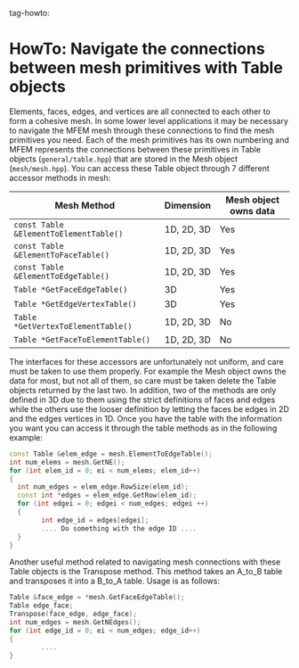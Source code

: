 tag-howto:

# HowTo:  Navigate the connections between mesh primitives with Table objects

Elements, faces, edges, and vertices are all connected to each other to form a cohesive
mesh.  In some lower level applications it may be necessary to navigate the MFEM mesh
through these connections to find the mesh primitives you need.  Each of the mesh primitives
has its own numbering and MFEM represents the connections between these primitives in
Table objects (`general/table.hpp`) that are stored in the Mesh object
(`mesh/mesh.hpp`).  You can access these Table object through 7 different
accessor methods in mesh:

|              Mesh Method                  | Dimension   | Mesh object owns data |
|-------------------------------------------|-------------|-----------------------|
| `const Table &ElementToElementTable()`| 1D, 2D, 3D  |          Yes          |
| `const Table &ElementToFaceTable()`   | 1D, 2D, 3D  |          Yes          |
| `const Table &ElementToEdgeTable()`   | 1D, 2D, 3D  |          Yes          |
| `Table *GetFaceEdgeTable()`           |     3D      |          Yes          |
| `Table *GetEdgeVertexTable()`         |     3D      |          Yes          |
| `Table *GetVertexToElementTable()`    | 1D, 2D, 3D  |          No           |
| `Table *GetFaceToElementTable()`      | 1D, 2D, 3D  |          No           |

The interfaces for these accessors are unfortunately not uniform, and care must be
taken to use them properly.  For example the Mesh object owns the data for most, but not
all of them, so care must be taken delete the Table objects returned by the last two.  In
addition, two of the methods are only defined in 3D due to them using the strict definitions
of faces and edges while the others use the looser definition by letting the faces be edges
in 2D and the edges vertices in 1D.  Once you have the table with the information you want
you can access it through the table methods as in the following example:

```c++
const Table &elem_edge = mesh.ElementToEdgeTable();
int num_elems = mesh.GetNE();
for (int elem_id = 0; ei < num_elems; elem_id++)
{
  int num_edges = elem_edge.RowSize(elem_id);
  const int *edges = elem_edge.GetRow(elem_id);
  for (int edgei = 0; edgei < num_edges; edgei ++)
  {
        int edge_id = edges[edgei];
        .... Do something with the edge ID ....
  }
}
```

Another useful method related to navigating mesh connections with these Table objects is
the Transpose method.  This method takes an A_to_B table and transposes it into a B_to_A
table.  Usage is as follows:

```c++
Table &face_edge = *mesh.GetFaceEdgeTable();
Table edge_face;
Transpose(face_edge, edge_face);
int num_edges = mesh.GetNEdges();
for (int edge_id = 0; ei < num_edges; edge_id++)
{
        ....
}
```
